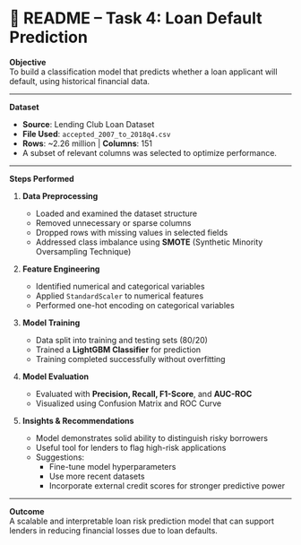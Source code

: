 
# 📝 README – Task 4: Loan Default Prediction

**Objective**  
To build a classification model that predicts whether a loan applicant will default, using historical financial data.

---

**Dataset**  
- **Source**: Lending Club Loan Dataset  
- **File Used**: `accepted_2007_to_2018q4.csv`  
- **Rows**: ~2.26 million | **Columns**: 151  
- A subset of relevant columns was selected to optimize performance.

---

**Steps Performed**  

1. **Data Preprocessing**  
   - Loaded and examined the dataset structure  
   - Removed unnecessary or sparse columns  
   - Dropped rows with missing values in selected fields  
   - Addressed class imbalance using **SMOTE** (Synthetic Minority Oversampling Technique)

2. **Feature Engineering**  
   - Identified numerical and categorical variables  
   - Applied `StandardScaler` to numerical features  
   - Performed one-hot encoding on categorical variables

3. **Model Training**  
   - Data split into training and testing sets (80/20)  
   - Trained a **LightGBM Classifier** for prediction  
   - Training completed successfully without overfitting

4. **Model Evaluation**  
   - Evaluated with **Precision, Recall, F1-Score**, and **AUC-ROC**  
   - Visualized using Confusion Matrix and ROC Curve

5. **Insights & Recommendations**  
   - Model demonstrates solid ability to distinguish risky borrowers  
   - Useful tool for lenders to flag high-risk applications  
   - Suggestions:
     - Fine-tune model hyperparameters  
     - Use more recent datasets  
     - Incorporate external credit scores for stronger predictive power

---

**Outcome**  
A scalable and interpretable loan risk prediction model that can support lenders in reducing financial losses due to loan defaults.
